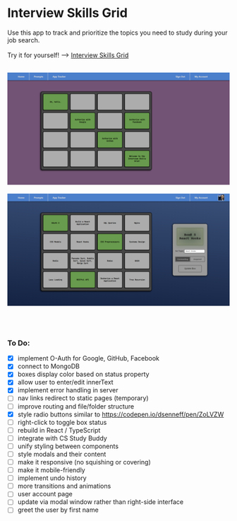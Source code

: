 # Interview Skills Grid
Use this app to track and prioritize the topics you need to study during your job search.
<br><br>
Try it for yourself! --> <a href="https://interview-skills-grid.herokuapp.com/" target="_blank">Interview Skills Grid</a>
<br><br>

<p align="center">
  <img src="https://github.com/Glorified-Software/interview-skills-grid/blob/5a2b3a329c3c2764c0313c73227f0384a7c94530/images/2022-01-31_230910.png" width="600px">
  <br><br>
  <img src="https://github.com/Glorified-Software/interview-skills-grid/blob/5a2b3a329c3c2764c0313c73227f0384a7c94530/images/2022-01-31_231007.png" width="600px">
</p>
<br><br>

### To Do:

- [x] implement O-Auth for Google, GitHub, Facebook
- [x] connect to MongoDB
- [x] boxes display color based on status property
- [x] allow user to enter/edit innerText
- [x] implement error handling in server
- [ ] nav links redirect to static pages (temporary)
- [ ] improve routing and file/folder structure
- [x] style radio buttons similar to https://codepen.io/dsenneff/pen/ZoLVZW
- [ ] right-click to toggle box status
- [ ] rebuild in React / TypeScript
- [ ] integrate with CS Study Buddy
- [ ] unify styling between components
- [ ] style modals and their content
- [ ] make it responsive (no squishing or covering)
- [ ] make it mobile-friendly
- [ ] implement undo history
- [ ] more transitions and animations
- [ ] user account page
- [ ] update via modal window rather than right-side interface
- [ ] greet the user by first name
